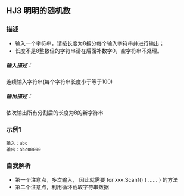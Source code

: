 ## HJ3 明明的随机数

### 描述
- 输入一个字符串，请按长度为8拆分每个输入字符串并进行输出；
- 长度不是8整数倍的字符串请在后面补数字0，空字符串不处理。

##### 输入描述：
连续输入字符串(每个字符串长度小于等于100)

##### 输出描述：
依次输出所有分割后的长度为8的新字符串

### 示例1
```
输入：abc
输出：abc00000
```

### 自我解析
- 第一个注意点，多次输入， 因此就需要 for xxx.Scanf() { ...... } 的方法
- 第二个注意点，利用循环截取字符串数据